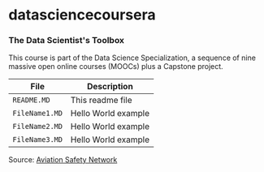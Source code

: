 datasciencecoursera
===================

### The Data Scientist's Toolbox 

This course is part of the Data Science Specialization, 
a sequence of nine massive open online courses (MOOCs) plus a Capstone project.

File | Description
---|---------
`README.MD` | This readme file 
`FileName1.MD` | Hello World example
`FileName2.MD` | Hello World example
`FileName3.MD` | Hello World example

Source: [Aviation Safety Network](http://aviation-safety.net)
